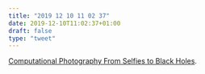 ```yaml
---
title: "2019 12 10 11 02 37"
date: 2019-12-10T11:02:37+01:00
draft: false
type: "tweet"
---
```

[Computational Photography From Selfies to Black Holes](https://blog.letsenhance.io/all/2019/07/09/computational-photographyfrom-selfies-to-black-holes/).

